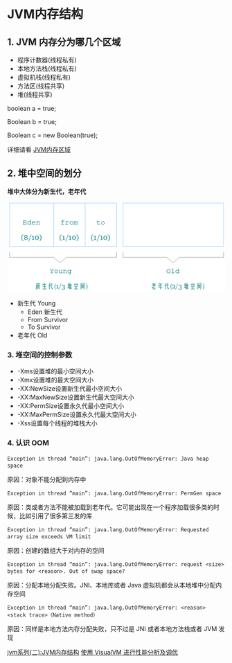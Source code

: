 # JVM内存结构



## 1. JVM 内存分为哪几个区域

* 程序计数器(线程私有)
* 本地方法栈(线程私有)
* 虚拟机栈(线程私有)
* 方法区(线程共享)
* 堆(线程共享)

boolean a = true;

Boolean b = true;

Boolean c = new Boolean(true);

详细请看 [JVM内存区域](JVM内存区域.md)



## 2. 堆中空间的划分

**堆中大体分为新生代，老年代**

![img](../img/堆内存模型2.png)



* 新生代 Young
  * Eden 新生代
  * From Survivor
  * To Survivor
* 老年代 Old



### 3.  堆空间的控制参数

- -Xms设置堆的最小空间大小
- -Xmx设置堆的最大空间大小
- -XX:NewSize设置新生代最小空间大小
- -XX:MaxNewSize设置新生代最大空间大小
- -XX:PermSize设置永久代最小空间大小
- -XX:MaxPermSize设置永久代最大空间大小
- -Xss设置每个线程的堆栈大小



### 4.  认识 OOM 

```
Exception in thread “main”: java.lang.OutOfMemoryError: Java heap space
```

原因：对象不能分配到内存中

```
Exception in thread “main”: java.lang.OutOfMemoryError: PermGen space
```

原因：类或者方法不能被加载到老年代。它可能出现在一个程序加载很多类的时候，比如引用了很多第三发的库

```
Exception in thread “main”: java.lang.OutOfMemoryError: Requested array size exceeds VM limit
```

原因：创建的数组大于对内存的空间

```
Exception in thread “main”: java.lang.OutOfMemoryError: request <size> bytes for <reason>. Out of swap space?
```

原因：分配本地分配失败。JNI、本地库或者 Java 虚拟机都会从本地堆中分配内存空间

```
Exception in thread “main”: java.lang.OutOfMemoryError: <reason> <stack trace>（Native method）
```

原因：同样是本地方法内存分配失败，只不过是 JNI 或者本地方法栈或者 JVM 发现



[jvm系列(二):JVM内存结构](<https://mp.weixin.qq.com/s?__biz=MzI4NDY5Mjc1Mg==&mid=2247483949&idx=1&sn=8b69d833bbc805e63d5b2fa7c73655f5&chksm=ebf6da52dc815344add64af6fb78fee439c8c27b539b3c0e87d8f6861c8422144d516ae0a837&scene=21#wechat_redirect>)
[使用 VisualVM 进行性能分析及调优](<https://www.ibm.com/developerworks/cn/java/j-lo-visualvm/>)























